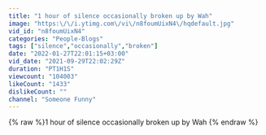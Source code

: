 ```yaml
---
title: "1 hour of silence occasionally broken up by Wah"
image: "https:\/\/i.ytimg.com\/vi\/n8foumUixN4\/hqdefault.jpg"
vid_id: "n8foumUixN4"
categories: "People-Blogs"
tags: ["silence","occasionally","broken"]
date: "2022-01-27T22:01:15+03:00"
vid_date: "2021-09-29T22:02:29Z"
duration: "PT1H1S"
viewcount: "104003"
likeCount: "1433"
dislikeCount: ""
channel: "Someone Funny"
---
```

{% raw %}1 hour of silence occasionally broken up by Wah {% endraw %}
